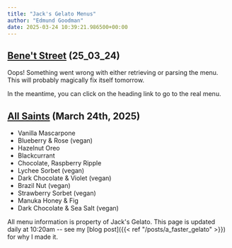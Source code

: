 ```yaml
---
title: "Jack's Gelato Menus"
author: "Edmund Goodman"
date: 2025-03-24 10:39:21.986500+00:00
---
```


## [Bene't Street](https://www.jacksgelato.com/bene-t-street-menu) (25_03_24)

Oops! Something went wrong with either retrieving or parsing the menu. This will probably magically fix itself tomorrow.

In the meantime, you can click on the heading link to go to the real menu.


## [All Saints](https://www.jacksgelato.com/all-saints-menu) (March 24th, 2025)

- Vanilla Mascarpone
- Blueberry & Rose (vegan)
- Hazelnut Oreo
- Blackcurrant
- Chocolate, Raspberry Ripple
- Lychee Sorbet (vegan)
- Dark Chocolate & Violet (vegan)
- Brazil Nut (vegan)
- Strawberry Sorbet  (vegan)
- Manuka Honey & Fig
- Dark Chocolate & Sea Salt (vegan)

All menu information is property of Jack's Gelato. This page is
updated daily at 10:20am -- see my
[blog post]({{< ref "/posts/a_faster_gelato" >}}) for why I made it.
